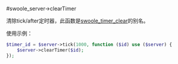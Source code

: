 #swoole_server->clearTimer

清除tick/after定时器，此函数是[swoole_timer_clear](/wiki/page/387.html)的别名。

使用示例：

```php
$timer_id = $server->tick(1000, function ($id) use ($server) {
    $server->clearTimer($id);
});
```

